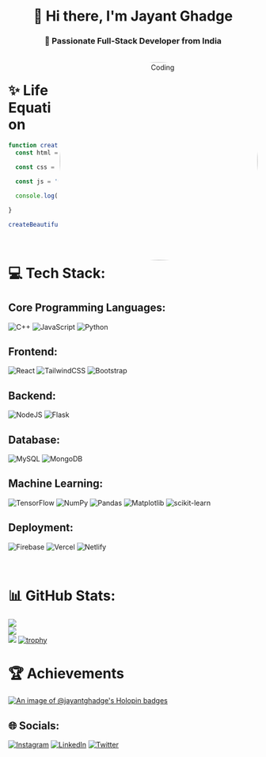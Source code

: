 <h1 align="center">👋 Hi there, I'm Jayant Ghadge</h1>
<h3 align="center">🚀 Passionate Full-Stack Developer from India</h3>
<br>
<div align="center">
  <img align="right" alt="Coding" width="400" height="400" src="https://github.com/jayantghadge/jayantghadge/assets/88991259/8bf2272a-51a8-4a46-9a28-f8fcac2b7473" style="border-radius: 50%;">
</div>

# ✨ Life Equation
```javascript
function createBeautifulWebsite() {
  const html = '📄 HTML';

  const css = '🎨 CSS';

  const js = '💡 JavaScript';

  console.log(`${html} + ${css} + ${js} = stunning websites! 🌟`);

}

createBeautifulWebsite();

```

<br>

# 💻 Tech Stack:

## Core Programming Languages:
![C++](https://img.shields.io/badge/c++-%2300599C.svg?style=for-the-badge&logo=c%2B%2B&logoColor=white)
![JavaScript](https://img.shields.io/badge/javascript-%23323330.svg?style=for-the-badge&logo=javascript&logoColor=%23F7DF1E)
![Python](https://img.shields.io/badge/python-3670A0?style=for-the-badge&logo=python&logoColor=ffdd54)

## Frontend:
![React](https://img.shields.io/badge/react-%2320232a.svg?style=for-the-badge&logo=react&logoColor=%2361DAFB)
![TailwindCSS](https://img.shields.io/badge/tailwindcss-%2338B2AC.svg?style=for-the-badge&logo=tailwind-css&logoColor=white)
![Bootstrap](https://img.shields.io/badge/bootstrap-%238511FA.svg?style=for-the-badge&logo=bootstrap&logoColor=white)

## Backend:
![NodeJS](https://img.shields.io/badge/node.js-6DA55F?style=for-the-badge&logo=node.js&logoColor=white)
![Flask](https://img.shields.io/badge/flask-%23000.svg?style=for-the-badge&logo=flask&logoColor=white)

## Database:
![MySQL](https://img.shields.io/badge/mysql-%2300000f.svg?style=for-the-badge&logo=mysql&logoColor=white)
![MongoDB](https://img.shields.io/badge/MongoDB-%234ea94b.svg?style=for-the-badge&logo=mongodb&logoColor=white)

## Machine Learning:
![TensorFlow](https://img.shields.io/badge/TensorFlow-%23FF6F00.svg?style=for-the-badge&logo=TensorFlow&logoColor=white)
![NumPy](https://img.shields.io/badge/numpy-%23013243.svg?style=for-the-badge&logo=numpy&logoColor=white)
![Pandas](https://img.shields.io/badge/pandas-%23150458.svg?style=for-the-badge&logo=pandas&logoColor=white)
![Matplotlib](https://img.shields.io/badge/Matplotlib-%23ffffff.svg?style=for-the-badge&logo=Matplotlib&logoColor=black)
![scikit-learn](https://img.shields.io/badge/scikit--learn-%23F7931E.svg?style=for-the-badge&logo=scikit-learn&logoColor=white)

## Deployment:
![Firebase](https://img.shields.io/badge/firebase-%23039BE5.svg?style=for-the-badge&logo=firebase)
![Vercel](https://img.shields.io/badge/vercel-%23000000.svg?style=for-the-badge&logo=vercel&logoColor=white)
![Netlify](https://img.shields.io/badge/netlify-%23000000.svg?style=for-the-badge&logo=netlify&logoColor=#00C7B7)

<br> 

# 📊 GitHub Stats:
![](https://github-readme-stats.vercel.app/api?username=jayantghadge&theme=radical&hide_border=false&include_all_commits=false&count_private=false)<br/>
![](https://github-readme-streak-stats.herokuapp.com/?user=jayantghadge&theme=radical&hide_border=false)<br/>
![](https://github-readme-stats.vercel.app/api/top-langs/?username=jayantghadge&theme=radical&hide_border=false&include_all_commits=false&count_private=false&layout=compact)
[![trophy](https://github-profile-trophy.vercel.app/?username=jayantghadge&theme=radical)](https://github.com/ryo-ma/github-profile-trophy)

# 🏆 Achievements
[![An image of @jayantghadge's Holopin badges](https://holopin.me/jayantghadge)](https://holopin.io/@jayantghadge)

## 🌐 Socials:
[![Instagram](https://img.shields.io/badge/Instagram-%23E4405F.svg?logo=Instagram&logoColor=white)](https://instagram.com/jayant.ghadge) [![LinkedIn](https://img.shields.io/badge/LinkedIn-%230077B5.svg?logo=linkedin&logoColor=white)](https://linkedin.com/in/jayant-ghadge-700739181) [![Twitter](https://img.shields.io/badge/Twitter-%231DA1F2.svg?logo=Twitter&logoColor=white)](https://twitter.com/jayantghadge) 
